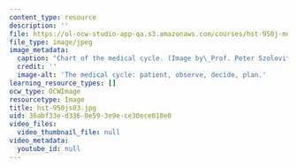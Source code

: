 ```yaml
---
content_type: resource
description: ''
file: https://ol-ocw-studio-app-qa.s3.amazonaws.com/courses/hst-950j-medical-computing-spring-2003/36abf33ed3360e593e9ece30ece018e0_hst-950js03.jpg
file_type: image/jpeg
image_metadata:
  caption: "Chart of the medical cycle. (Image by\_Prof. Peter Szolovits.)"
  credit: ''
  image-alt: 'The medical cycle: patient, observe, decide, plan.'
learning_resource_types: []
ocw_type: OCWImage
resourcetype: Image
title: hst-950js03.jpg
uid: 36abf33e-d336-0e59-3e9e-ce30ece018e0
video_files:
  video_thumbnail_file: null
video_metadata:
  youtube_id: null
---
```

